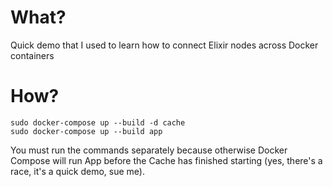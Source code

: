 # What?

Quick demo that I used to learn how to connect Elixir nodes across Docker containers

# How?

```
sudo docker-compose up --build -d cache
sudo docker-compose up --build app
```

You must run the commands separately because otherwise Docker Compose will run App before the Cache has finished starting (yes, there's a race, it's a quick demo, sue me).
